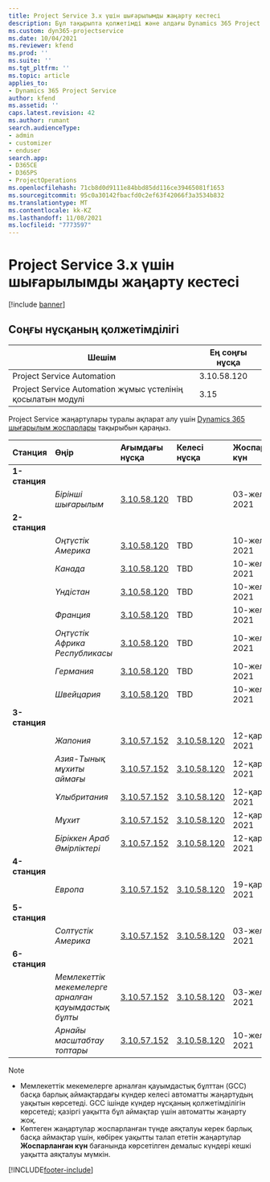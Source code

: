 ```yaml
---
title: Project Service 3.x үшін шығарылымды жаңарту кестесі
description: Бұл тақырыпта қолжетімді және алдағы Dynamics 365 Project Service Automation шығарылымдары туралы ақпарат берілген.
ms.custom: dyn365-projectservice
ms.date: 10/04/2021
ms.reviewer: kfend
ms.prod: ''
ms.suite: ''
ms.tgt_pltfrm: ''
ms.topic: article
applies_to:
- Dynamics 365 Project Service
author: kfend
ms.assetid: ''
caps.latest.revision: 42
ms.author: rumant
search.audienceType:
- admin
- customizer
- enduser
search.app:
- D365CE
- D365PS
- ProjectOperations
ms.openlocfilehash: 71cb8d0d9111e84bbd85dd116ce39465081f1653
ms.sourcegitcommit: 95c0a30142fbacfd0c2ef63f42066f3a3534b832
ms.translationtype: MT
ms.contentlocale: kk-KZ
ms.lasthandoff: 11/08/2021
ms.locfileid: "7773597"
---
```

# <a name="update-release-schedule-for-project-service-3x"></a>Project Service 3.x үшін шығарылымды жаңарту кестесі

[!include [banner](../includes/psa-now-project-operations.md)]

## <a name="latest-version-availability"></a>Соңғы нұсқаның қолжетімділігі

| Шешім  | Ең соңғы нұсқа |
|-------|----|
| Project Service Automation    | 3.10.58.120 |
| Project Service Automation жұмыс үстелінің қосылатын модулі                | 3.15          |

Project Service жаңартулары туралы ақпарат алу үшін [Dynamics 365 шығарылым жоспарлары](/dynamics365/release-plans/) тақырыбын қараңыз. 

| Станция  | Өңір | Ағымдағы нұсқа | Келесі нұсқа |  Жоспарланған күн
| :---   | :---   | :---   | :---   |:---   |         
|<strong>1-станция</strong> | |  |  | |
| | <i>Бірінші шығарылым</i> | [3.10.58.120](whats-new-ur-37.md) | TBD | 03-желтоқсан, 2021
|<strong>2-станция</strong> | |  |  | |
| | <i>Оңтүстік Америка</i> | [3.10.58.120](whats-new-ur-37.md) | TBD | 10-желтоқсан, 2021
| | <i>Канада</i> | [3.10.58.120](whats-new-ur-37.md) | TBD | 10-желтоқсан, 2021
| | <i>Үндістан</i> | [3.10.58.120](whats-new-ur-37.md) | TBD | 10-желтоқсан, 2021
| | <i>Франция</i> | [3.10.58.120](whats-new-ur-37.md) | TBD | 10-желтоқсан, 2021
| | <i>Оңтүстік Африка Республикасы</i> | [3.10.58.120](whats-new-ur-37.md) | TBD | 10-желтоқсан, 2021
| | <i>Германия</i> | [3.10.58.120](whats-new-ur-37.md) | TBD | 10-желтоқсан, 2021
| | <i>Швейцария</i> | [3.10.58.120](whats-new-ur-37.md) | TBD | 10-желтоқсан, 2021
|<strong>3-станция</strong> | |  |  | |
| | <i>Жапония</i> | [3.10.57.152](whats-new-ur-36.md) | [3.10.58.120](whats-new-ur-37.md) | 12-қараша, 2021
| | <i>Азия-Тынық мұхиты аймағы</i> | [3.10.57.152](whats-new-ur-36.md) | [3.10.58.120](whats-new-ur-37.md) | 12-қараша, 2021
| | <i>Ұлыбритания</i> | [3.10.57.152](whats-new-ur-36.md) | [3.10.58.120](whats-new-ur-37.md) | 12-қараша, 2021
| | <i>Мұхит</i> | [3.10.57.152](whats-new-ur-36.md) | [3.10.58.120](whats-new-ur-37.md) | 12-қараша, 2021
| | <i>Біріккен Араб Әмірліктері</i> | [3.10.57.152](whats-new-ur-36.md) | [3.10.58.120](whats-new-ur-37.md) | 12-қараша, 2021
|<strong>4-станция</strong> | |  |  | |
| | <i>Европа</i> | [3.10.57.152](whats-new-ur-36.md) | [3.10.58.120](whats-new-ur-37.md) | 19-қараша, 2021
|<strong>5-станция</strong> | |  |  | |
| | <i>Солтүстік Америка</i> | [3.10.57.152](whats-new-ur-36.md) | [3.10.58.120](whats-new-ur-37.md) | 03-желтоқсан, 2021
|<strong>6-станция</strong> | |  |  | |
| | <i>Мемлекеттік мекемелерге арналған қауымдастық бұлты</i> | [3.10.57.152](whats-new-ur-36.md) | [3.10.58.120](whats-new-ur-37.md) | 03-желтоқсан, 2021
| | <i>Арнайы масштабтау топтары</i> | [3.10.57.152](whats-new-ur-36.md) | [3.10.58.120](whats-new-ur-37.md) | 10-желтоқсан, 2021



>[!Note]
> - Мемлекеттік мекемелерге арналған қауымдастық бұлттан (GCC) басқа барлық аймақтардағы күндер келесі автоматты жаңартудың уақытын көрсетеді. GCC ішінде күндер нұсқаның қолжетімділігін көрсетеді; қазіргі уақытта бұл аймақтар үшін автоматты жаңарту жоқ.
> - Көптеген жаңартулар жоспарланған түнде аяқталуы керек барлық басқа аймақтар үшін, көбірек уақытты талап ететін жаңартулар **Жоспарланған күн** бағанында көрсетілген демалыс күндері кешкі уақытта аяқталуы мүмкін.


[!INCLUDE[footer-include](../includes/footer-banner.md)]
